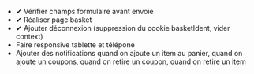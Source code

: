 - ✔ Vérifier champs formulaire avant envoie
- ✔ Réaliser page basket
- ✔ Ajouter déconnexion (suppression du cookie basketIdent, vider context)
- Faire responsive tablette et télépone
- Ajouter des notifications quand on ajoute un item au panier, quand on ajoute un coupons, quand on retire un coupon, quand on retire un item
